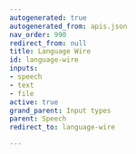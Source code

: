 ```yaml
---
autogenerated: true
autogenerated_from: apis.json
nav_order: 990
redirect_from: null
title: Language Wire
id: language-wire
inputs:
- speech
- text
- file
active: true
grand_parent: Input types
parent: Speech
redirect_to: language-wire

---
```


